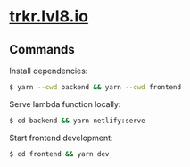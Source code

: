 # [trkr.lvl8.io](https://trkr.lvl8.io)

## Commands

Install dependencies:

```sh
$ yarn --cwd backend && yarn --cwd frontend
```

Serve lambda function locally:

```sh
$ cd backend && yarn netlify:serve
```

Start frontend development:

```sh
$ cd frontend && yarn dev
```
